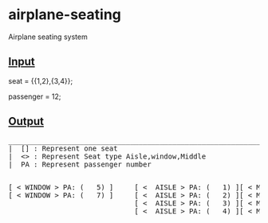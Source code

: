 # airplane-seating
Airplane seating system

## <u>Input</u>
seat = {{1,2},{3,4}};

passenger = 12;

## <u>Output</u>
<pre>
___________________________________________________________________________
|  [] : Represent one seat                                                |
|  <> : Represent Seat type Aisle,window,Middle                           |
|  PA : Represent passenger number                                        |
___________________________________________________________________________
</pre>

<pre>
[ < WINDOW > PA: (   5) ]     [ <  AISLE > PA: (   1) ][ < MIDDLE > PA: (  11) ][ < WINDOW > PA: (   6) ]
[ < WINDOW > PA: (   7) ]     [ <  AISLE > PA: (   2) ][ < MIDDLE > PA: (  12) ][ < WINDOW > PA: (   8) ]
                              [ <  AISLE > PA: (   3) ][ < MIDDLE > PA: (----) ][ < WINDOW > PA: (   9) ]
                              [ <  AISLE > PA: (   4) ][ < MIDDLE > PA: (----) ][ < WINDOW > PA: (  10) ]
</pre>